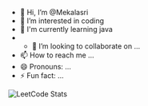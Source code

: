 - 👋 Hi, I’m @Mekalasri
- 👀 I’m interested in coding
- 🌱 I'm currently learning java
- - 💞️ I’m looking to collaborate on ...
- 📫 How to reach me ...
- 😄 Pronouns: ...
- ⚡ Fun fact: ...

![LeetCode Stats](https://leetcard.jacoblin.cool/mekalasri?theme=light&font=M%20PLUS%201&ext=contest)
<!---
<img width="48" height="48" src="https://img.icons8.com/color/48/python--v1.png" alt="python--v1"/>
Mekalasri/Mekalasri is a ✨ special ✨ repository because its `README.md` (this file) appears on your GitHub profile.
You can click the Preview link to take a look at your changes.
--->

 
